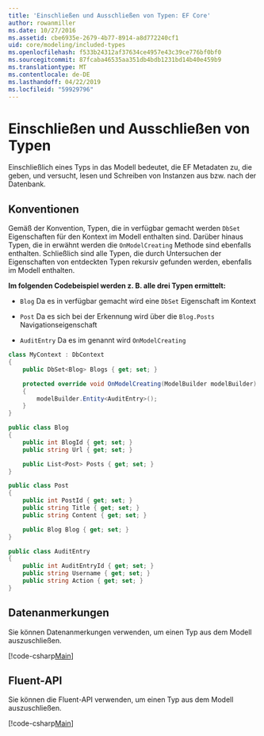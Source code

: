 ```yaml
---
title: 'Einschließen und Ausschließen von Typen: EF Core'
author: rowanmiller
ms.date: 10/27/2016
ms.assetid: cbe6935e-2679-4b77-8914-a8d772240cf1
uid: core/modeling/included-types
ms.openlocfilehash: f533b24312af37634ce4957e43c39ce776bf0bf0
ms.sourcegitcommit: 87fcaba46535aa351db4bdb1231bd14b40e459b9
ms.translationtype: MT
ms.contentlocale: de-DE
ms.lasthandoff: 04/22/2019
ms.locfileid: "59929796"
---
```

# <a name="including--excluding-types"></a>Einschließen und Ausschließen von Typen

Einschließlich eines Typs in das Modell bedeutet, die EF Metadaten zu, die geben, und versucht, lesen und Schreiben von Instanzen aus bzw. nach der Datenbank.

## <a name="conventions"></a>Konventionen

Gemäß der Konvention, Typen, die in verfügbar gemacht werden `DbSet` Eigenschaften für den Kontext im Modell enthalten sind. Darüber hinaus Typen, die in erwähnt werden die `OnModelCreating` Methode sind ebenfalls enthalten. Schließlich sind alle Typen, die durch Untersuchen der Eigenschaften von entdeckten Typen rekursiv gefunden werden, ebenfalls im Modell enthalten.

**Im folgenden Codebeispiel werden z. B. alle drei Typen ermittelt:**

* `Blog` Da es in verfügbar gemacht wird eine `DbSet` Eigenschaft im Kontext

* `Post` Da es sich bei der Erkennung wird über die `Blog.Posts` Navigationseigenschaft

* `AuditEntry` Da es im genannt wird `OnModelCreating`

<!-- [!code-csharp[Main](samples/core/Modeling/Conventions/Samples/IncludedTypes.cs?highlight=3,7,16)] -->
``` csharp
class MyContext : DbContext
{
    public DbSet<Blog> Blogs { get; set; }

    protected override void OnModelCreating(ModelBuilder modelBuilder)
    {
        modelBuilder.Entity<AuditEntry>();
    }
}

public class Blog
{
    public int BlogId { get; set; }
    public string Url { get; set; }

    public List<Post> Posts { get; set; }
}

public class Post
{
    public int PostId { get; set; }
    public string Title { get; set; }
    public string Content { get; set; }

    public Blog Blog { get; set; }
}

public class AuditEntry
{
    public int AuditEntryId { get; set; }
    public string Username { get; set; }
    public string Action { get; set; }
}
```

## <a name="data-annotations"></a>Datenanmerkungen

Sie können Datenanmerkungen verwenden, um einen Typ aus dem Modell auszuschließen.

[!code-csharp[Main](../../../samples/core/Modeling/DataAnnotations/Samples/IgnoreType.cs?highlight=20)]

## <a name="fluent-api"></a>Fluent-API

Sie können die Fluent-API verwenden, um einen Typ aus dem Modell auszuschließen.

[!code-csharp[Main](../../../samples/core/Modeling/FluentAPI/Samples/IgnoreType.cs?highlight=12)]
